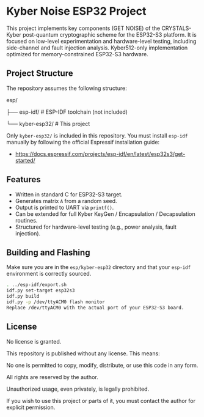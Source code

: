 # Kyber Noise ESP32 Project
This project implements key components (GET NOISE) of the CRYSTALS-Kyber post-quantum cryptographic scheme for the ESP32-S3 platform. It is focused on low-level experimentation and hardware-level testing, including side-channel and fault injection analysis. Kyber512-only implementation optimized for memory-constrained ESP32-S3 hardware.
## Project Structure
The repository assumes the following structure:

esp/

├── esp-idf/ # ESP-IDF toolchain (not included)

└── kyber-esp32/ # This project

Only `kyber-esp32/` is included in this repository. You must install `esp-idf` manually by following the official Espressif installation guide:

- https://docs.espressif.com/projects/esp-idf/en/latest/esp32s3/get-started/

## Features

- Written in standard C for ESP32-S3 target.
- Generates matrix `A` from a random seed.
- Output is printed to UART via `printf()`.
- Can be extended for full Kyber KeyGen / Encapsulation / Decapsulation routines.
- Structured for hardware-level testing (e.g., power analysis, fault injection).

## Building and Flashing

Make sure you are in the `esp/kyber-esp32` directory and that your `esp-idf` environment is correctly sourced.

```bash
. ../esp-idf/export.sh
idf.py set-target esp32s3
idf.py build
idf.py -p /dev/ttyACM0 flash monitor
Replace /dev/ttyACM0 with the actual port of your ESP32-S3 board.
```
## License
No license is granted.

This repository is published without any license. This means:

No one is permitted to copy, modify, distribute, or use this code in any form.

All rights are reserved by the author.

Unauthorized usage, even privately, is legally prohibited.

If you wish to use this project or parts of it, you must contact the author for explicit permission.





